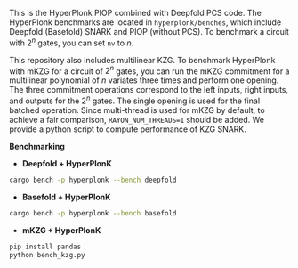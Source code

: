 This is the HyperPlonk PIOP combined with Deepfold PCS code. The HyperPlonk benchmarks are located in `hyperplonk/benches`, which include Deepfold (Basefold) SNARK and PIOP (without PCS). To benchmark a circuit with $2^{n}$ gates, you can set `nv` to $n$.

This repository also includes multilinear KZG. To benchmark HyperPlonk with mKZG for a circuit of $2^n$ gates, you can run the mKZG commitment for a multilinear polynomial of $n$ variates three times and perform one opening. The three commitment operations correspond to the left inputs, right inputs, and outputs for the $2^n$ gates. The single opening is used for the final batched operation. Since multi-thread is used for mKZG by default, to achieve a fair comparison, `RAYON_NUM_THREADS=1` should be added.
We provide a python script to compute performance of KZG SNARK.

**Benchmarking**

- **Deepfold + HyperPlonK**
```bash
cargo bench -p hyperplonk --bench deepfold
```

- **Basefold + HyperPlonK**
```bash
cargo bench -p hyperplonk --bench basefold
```

- **mKZG + HyperPlonK**
```bash
pip install pandas
python bench_kzg.py
```